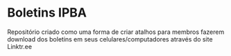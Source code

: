 # Boletins IPBA

Repositório criado como uma forma de criar atalhos para membros fazerem download dos boletins em seus celulares/computadores através do site Linktr.ee
